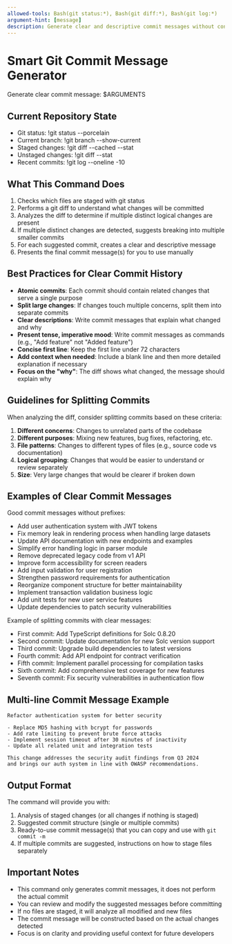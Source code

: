 ```yaml
---
allowed-tools: Bash(git status:*), Bash(git diff:*), Bash(git log:*)
argument-hint: [message]
description: Generate clear and descriptive commit messages without conventional prefixes
---
```


# Smart Git Commit Message Generator

Generate clear commit message: $ARGUMENTS

## Current Repository State

- Git status: !git status --porcelain
- Current branch: !git branch --show-current
- Staged changes: !git diff --cached --stat
- Unstaged changes: !git diff --stat
- Recent commits: !git log --oneline -10

## What This Command Does

1. Checks which files are staged with git status
2. Performs a git diff to understand what changes will be committed
3. Analyzes the diff to determine if multiple distinct logical changes are present
4. If multiple distinct changes are detected, suggests breaking into multiple smaller commits
5. For each suggested commit, creates a clear and descriptive message
6. Presents the final commit message(s) for you to use manually

## Best Practices for Clear Commit History

- **Atomic commits**: Each commit should contain related changes that serve a single purpose
- **Split large changes**: If changes touch multiple concerns, split them into separate commits
- **Clear descriptions**: Write commit messages that explain what changed and why
- **Present tense, imperative mood**: Write commit messages as commands (e.g., "Add feature" not "Added feature")
- **Concise first line**: Keep the first line under 72 characters
- **Add context when needed**: Include a blank line and then more detailed explanation if necessary
- **Focus on the "why"**: The diff shows what changed, the message should explain why

## Guidelines for Splitting Commits

When analyzing the diff, consider splitting commits based on these criteria:

1. **Different concerns**: Changes to unrelated parts of the codebase
2. **Different purposes**: Mixing new features, bug fixes, refactoring, etc.
3. **File patterns**: Changes to different types of files (e.g., source code vs documentation)
4. **Logical grouping**: Changes that would be easier to understand or review separately
5. **Size**: Very large changes that would be clearer if broken down

## Examples of Clear Commit Messages

Good commit messages without prefixes:

- Add user authentication system with JWT tokens
- Fix memory leak in rendering process when handling large datasets
- Update API documentation with new endpoints and examples
- Simplify error handling logic in parser module
- Remove deprecated legacy code from v1 API
- Improve form accessibility for screen readers
- Add input validation for user registration
- Strengthen password requirements for authentication
- Reorganize component structure for better maintainability
- Implement transaction validation business logic
- Add unit tests for new user service features
- Update dependencies to patch security vulnerabilities

Example of splitting commits with clear messages:

- First commit: Add TypeScript definitions for Solc 0.8.20
- Second commit: Update documentation for new Solc version support
- Third commit: Upgrade build dependencies to latest versions
- Fourth commit: Add API endpoint for contract verification
- Fifth commit: Implement parallel processing for compilation tasks
- Sixth commit: Add comprehensive test coverage for new features
- Seventh commit: Fix security vulnerabilities in authentication flow

## Multi-line Commit Message Example

```
Refactor authentication system for better security

- Replace MD5 hashing with bcrypt for passwords
- Add rate limiting to prevent brute force attacks
- Implement session timeout after 30 minutes of inactivity
- Update all related unit and integration tests

This change addresses the security audit findings from Q3 2024
and brings our auth system in line with OWASP recommendations.
```

## Output Format

The command will provide you with:

1. Analysis of staged changes (or all changes if nothing is staged)
2. Suggested commit structure (single or multiple commits)
3. Ready-to-use commit message(s) that you can copy and use with `git commit -m`
4. If multiple commits are suggested, instructions on how to stage files separately

## Important Notes

- This command only generates commit messages, it does not perform the actual commit
- You can review and modify the suggested messages before committing
- If no files are staged, it will analyze all modified and new files
- The commit message will be constructed based on the actual changes detected
- Focus is on clarity and providing useful context for future developers
